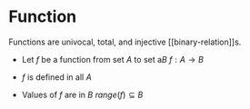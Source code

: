# Function

Functions are univocal, total, and injective [[binary-relation]]s.

- Let $f$ be a function from set $A$ to set a$B$
   $f : A \to B$

- $f$ is defined in all $A$

- Values of $f$ are in $B$
  $range(f) \subseteq B$


